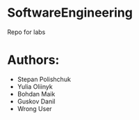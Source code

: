# SoftwareEngineering
Repo for labs

# Authors:

- Stepan Polishchuk
- Yulia Oliinyk
- Bohdan Maik
- Guskov Danil
- Wrong User